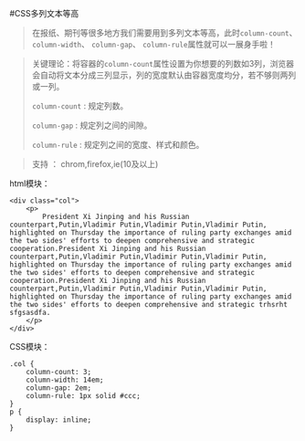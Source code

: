 #CSS多列文本等高

> 在报纸、期刊等很多地方我们需要用到多列文本等高，此时`column-count`、 `column-width`、 `column-gap`、 `column-rule`属性就可以一展身手啦！

> 关键理论：将容器的`column-count`属性设置为你想要的列数如3列，浏览器会自动将文本分成三列显示，列的宽度默认由容器宽度均分，若不够则两列或一列。
> 
> `column-count` : 规定列数。
> 
> `column-gap` : 规定列之间的间隙。
>
> `column-rule` : 规定列之间的宽度、样式和颜色。

>  支持 ： chrom,firefox,ie(10及以上)

html模块：

	<div class="col">
		<p>
			President Xi Jinping and his Russian counterpart,Putin,Vladimir Putin,Vladimir Putin,Vladimir Putin, highlighted on Thursday the importance of ruling party exchanges amid the two sides' efforts to deepen comprehensive and strategic cooperation.President Xi Jinping and his Russian counterpart,Putin,Vladimir Putin,Vladimir Putin,Vladimir Putin, highlighted on Thursday the importance of ruling party exchanges amid the two sides' efforts to deepen comprehensive and strategic cooperation.President Xi Jinping and his Russian counterpart,Putin,Vladimir Putin,Vladimir Putin,Vladimir Putin, highlighted on Thursday the importance of ruling party exchanges amid the two sides' efforts to deepen comprehensive and strategic trhsrht sfgsasdfa.
		</p>
	</div>

CSS模块：

	.col {
		column-count: 3;
		column-width: 14em;
		column-gap: 2em;
		column-rule: 1px solid #ccc;
	}
	p {
		display: inline;
	}
